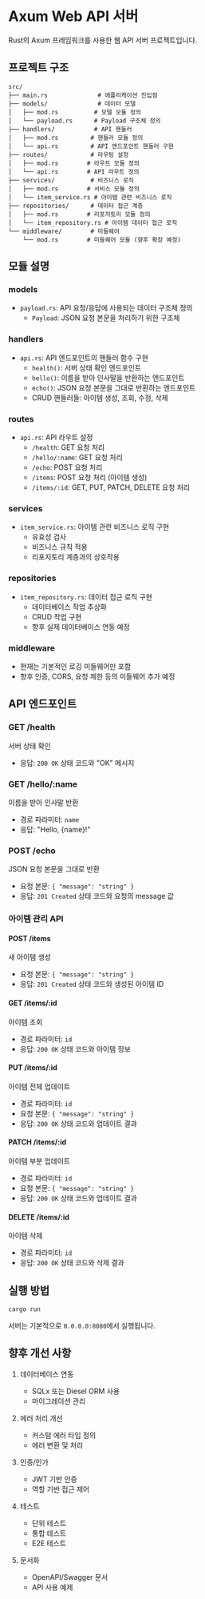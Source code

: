 # Axum Web API 서버

Rust의 Axum 프레임워크를 사용한 웹 API 서버 프로젝트입니다.

## 프로젝트 구조

```
src/
├── main.rs              # 애플리케이션 진입점
├── models/              # 데이터 모델
│   ├── mod.rs          # 모델 모듈 정의
│   └── payload.rs      # Payload 구조체 정의
├── handlers/           # API 핸들러
│   ├── mod.rs         # 핸들러 모듈 정의
│   └── api.rs         # API 엔드포인트 핸들러 구현
├── routes/            # 라우팅 설정
│   ├── mod.rs        # 라우트 모듈 정의
│   └── api.rs        # API 라우트 정의
├── services/          # 비즈니스 로직
│   ├── mod.rs        # 서비스 모듈 정의
│   └── item_service.rs # 아이템 관련 비즈니스 로직
├── repositories/      # 데이터 접근 계층
│   ├── mod.rs        # 리포지토리 모듈 정의
│   └── item_repository.rs # 아이템 데이터 접근 로직
└── middleware/        # 미들웨어
    └── mod.rs        # 미들웨어 모듈 (향후 확장 예정)
```

## 모듈 설명

### models
- `payload.rs`: API 요청/응답에 사용되는 데이터 구조체 정의
  - `Payload`: JSON 요청 본문을 처리하기 위한 구조체

### handlers
- `api.rs`: API 엔드포인트의 핸들러 함수 구현
  - `health()`: 서버 상태 확인 엔드포인트
  - `hello()`: 이름을 받아 인사말을 반환하는 엔드포인트
  - `echo()`: JSON 요청 본문을 그대로 반환하는 엔드포인트
  - CRUD 핸들러들: 아이템 생성, 조회, 수정, 삭제

### routes
- `api.rs`: API 라우트 설정
  - `/health`: GET 요청 처리
  - `/hello/:name`: GET 요청 처리
  - `/echo`: POST 요청 처리
  - `/items`: POST 요청 처리 (아이템 생성)
  - `/items/:id`: GET, PUT, PATCH, DELETE 요청 처리

### services
- `item_service.rs`: 아이템 관련 비즈니스 로직 구현
  - 유효성 검사
  - 비즈니스 규칙 적용
  - 리포지토리 계층과의 상호작용

### repositories
- `item_repository.rs`: 데이터 접근 로직 구현
  - 데이터베이스 작업 추상화
  - CRUD 작업 구현
  - 향후 실제 데이터베이스 연동 예정

### middleware
- 현재는 기본적인 로깅 미들웨어만 포함
- 향후 인증, CORS, 요청 제한 등의 미들웨어 추가 예정

## API 엔드포인트

### GET /health
서버 상태 확인
- 응답: `200 OK` 상태 코드와 "OK" 메시지

### GET /hello/:name
이름을 받아 인사말 반환
- 경로 파라미터: `name`
- 응답: "Hello, {name}!"

### POST /echo
JSON 요청 본문을 그대로 반환
- 요청 본문: `{ "message": "string" }`
- 응답: `201 Created` 상태 코드와 요청의 message 값

### 아이템 관리 API

#### POST /items
새 아이템 생성
- 요청 본문: `{ "message": "string" }`
- 응답: `201 Created` 상태 코드와 생성된 아이템 ID

#### GET /items/:id
아이템 조회
- 경로 파라미터: `id`
- 응답: `200 OK` 상태 코드와 아이템 정보

#### PUT /items/:id
아이템 전체 업데이트
- 경로 파라미터: `id`
- 요청 본문: `{ "message": "string" }`
- 응답: `200 OK` 상태 코드와 업데이트 결과

#### PATCH /items/:id
아이템 부분 업데이트
- 경로 파라미터: `id`
- 요청 본문: `{ "message": "string" }`
- 응답: `200 OK` 상태 코드와 업데이트 결과

#### DELETE /items/:id
아이템 삭제
- 경로 파라미터: `id`
- 응답: `200 OK` 상태 코드와 삭제 결과

## 실행 방법

```bash
cargo run
```

서버는 기본적으로 `0.0.0.0:8080`에서 실행됩니다.

## 향후 개선 사항

1. 데이터베이스 연동
   - SQLx 또는 Diesel ORM 사용
   - 마이그레이션 관리

2. 에러 처리 개선
   - 커스텀 에러 타입 정의
   - 에러 변환 및 처리

3. 인증/인가
   - JWT 기반 인증
   - 역할 기반 접근 제어

4. 테스트
   - 단위 테스트
   - 통합 테스트
   - E2E 테스트

5. 문서화
   - OpenAPI/Swagger 문서
   - API 사용 예제